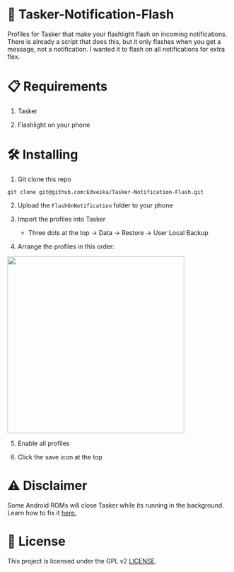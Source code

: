 # 🔦 Tasker-Notification-Flash

Profiles for Tasker that make your flashlight flash on incoming notifications. There is already a script that does this, but it only flashes when you get a message, not a notification. I wanted it to flash on all notifications for extra flex.

# 📋 Requirements

1. Tasker

2. Flashlight on your phone

# 🛠️ Installing

1. Git clone this repo

```
git clone git@github.com:Edveika/Tasker-Notification-Flash.git
```

2. Upload the `FlashOnNotification` folder to your phone

3. Import the profiles into Tasker

   - Three dots at the top -> Data -> Restore -> User Local Backup

5. Arrange the profiles in this order:

<img src='https://github.com/Edveika/Tasker-Notification-Flash/assets/113787144/017dbfa4-036d-4fd1-866f-b952d8817fa7' width='400'>

5. Enable all profiles

6. Click the save icon at the top

# ⚠️ Disclaimer

Some Android ROMs will close Tasker while its running in the background. Learn how to fix it [here.](https://dontkillmyapp.com/)

# 📜 License

This project is licensed under the GPL v2 [LICENSE](LICENSE).
